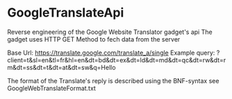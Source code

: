 GoogleTranslateApi
==================

Reverse engineering of the Google Website Translator gadget's api
The gadget uses HTTP GET Method to fech data from the server

Base Url: https://translate.google.com/translate_a/single
Example query: ?client=t&sl=en&tl=fr&hl=en&dt=bd&dt=ex&dt=ld&dt=md&dt=qc&dt=rw&dt=rm&dt=ss&dt=t&dt=at&dt=sw&q=Hello

The format of the Translate's reply is described using the BNF-syntax
see GoogleWebTranslateFormat.txt

